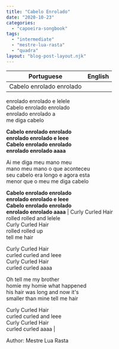 ```yaml
---
title: "Cabelo Enrolado"
date: "2020-10-23"
categories: 
  - "capoeira-songbook"
tags: 
  - "intermediate"
  - "mestre-lua-rasta"
  - "quadra"
layout: "blog-post-layout.njk"
---
```


| Portuguese | English |
| --- | --- |
| Cabelo enrolado enrolado  
enrolado enrolado e lelele  
Cabelo enrolado enrolado  
enrolado enrolado a  
me diga cabelo  
  
**Cabelo enrolado enrolado  
enrolado enrolado e leee  
Cabelo enrolado enrolado  
enrolado enrolado aaaa**  
  
Ai me diga meu mano meu  
mano meu mano o que aconteceu  
seu cabelo era longo e agora esta  
menor que o meu me diga cabelo  
  
**Cabelo enrolado enrolado  
enrolado enrolado e leee  
Cabelo enrolado enrolado  
enrolado enrolado aaaa** | Curly Curled Hair  
rolled rolled and lelele  
Curly Curled Hair  
rolled rolled up  
tell me hair  
  
Curly Curled Hair  
curled curled and leee  
Curly Curled Hair  
curled curled aaaa  
  
Oh tell me my brother  
homie my homie what happened  
his hair was long and now it's  
smaller than mine tell me hair  
  
Curly Curled Hair  
curled curled and leee  
Curly Curled Hair  
curled curled aaaa |

<figcaption>

Author: Mestre Lua Rasta

</figcaption>
